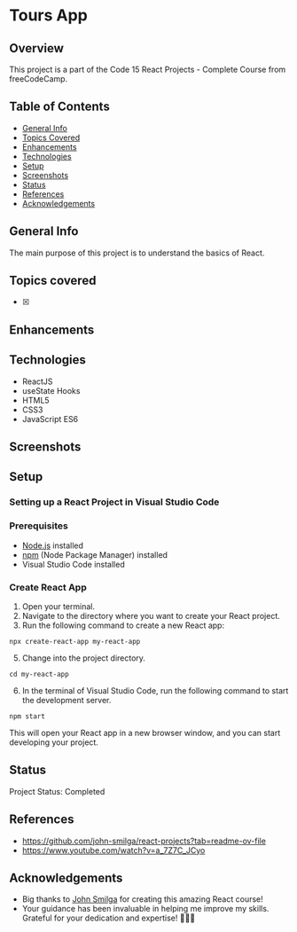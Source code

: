 # Tours App

## Overview

This project is a part of the Code 15 React Projects - Complete Course from freeCodeCamp.

## Table of Contents

- [General Info](#general-info)
- [Topics Covered](#topics-covered)
- [Enhancements](#enhancements)
- [Technologies](#technologies)
- [Setup](#setup)
- [Screenshots](#screenshots)
- [Status](#status)
- [References](#references)
- [Acknowledgements](#acknowledgements)

## General Info

 The main purpose of this project is to understand the basics of React.

## Topics covered

- [x]   

## Enhancements



 
## Technologies

- ReactJS
- useState Hooks
- HTML5
- CSS3
- JavaScript ES6

## Screenshots



## Setup

### Setting up a React Project in Visual Studio Code

### Prerequisites
- [Node.js](https://nodejs.org/) installed
- [npm](https://www.npmjs.com/) (Node Package Manager) installed
- Visual Studio Code installed

### Create React App
1. Open your terminal.
2. Navigate to the directory where you want to create your React project.
3. Run the following command to create a new React app:
```
npx create-react-app my-react-app
```
5. Change into the project directory.
```
cd my-react-app
```
6. In the terminal of Visual Studio Code, run the following command to start the development server.
```
npm start
```
This will open your React app in a new browser window, and you can start developing your project.

## Status

Project Status: Completed

## References
- https://github.com/john-smilga/react-projects?tab=readme-ov-file
- https://www.youtube.com/watch?v=a_7Z7C_JCyo

## Acknowledgements
- Big thanks to [John Smilga](https://twitter.com/john_smilga) for creating this amazing React course! 
- Your guidance has been invaluable in helping me improve my skills. Grateful for your dedication and expertise! 🙏🏻🫡
